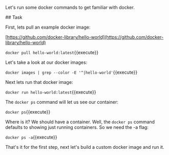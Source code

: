 Let's run some docker commands to get familiar with docker.

## Task

First, lets pull an example docker image:

[https://github.com/docker-library/hello-world](https://github.com/docker-library/hello-world)

`docker pull hello-world:latest`{{execute}}

Let's take a look at our docker images:

`docker images | grep --color -E '^|hello-world'`{{execute}}

Next lets run that docker image:

`docker run hello-world:latest`{{execute}}

The `docker ps` command will let us see our container:

`docker ps`{{execute}}

Where is it? We should have a container. Well, the `docker ps` command defaults to showing just running containers. So we need the -a flag:

`docker ps -a`{{execute}}

That's it for the first step, next let's build a custom docker image and run it.